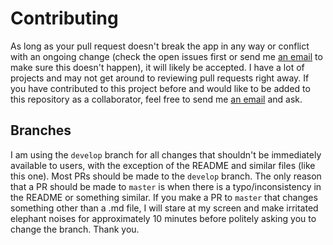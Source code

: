 # Contributing

As long as your pull request doesn't break the app in any way or conflict with an ongoing change (check the open issues first or send me [an email](mailto:dev@jfenn.me) to make sure this doesn't happen), it will likely be accepted. I have a lot of projects and may not get around to reviewing pull requests right away. If you have contributed to this project before and would like to be added to this repository as a collaborator, feel free to send me [an email](mailto:dev@jfenn.me) and ask.

## Branches

I am using the `develop` branch for all changes that shouldn't be immediately available to users, with the exception of the README and similar files (like this one). Most PRs should be made to the `develop` branch. The only reason that a PR should be made to `master` is when there is a typo/inconsistency in the README or something similar. If you make a PR to `master` that changes something other than a .md file, I will stare at my screen and make irritated elephant noises for approximately 10 minutes before politely asking you to change the branch. Thank you.
